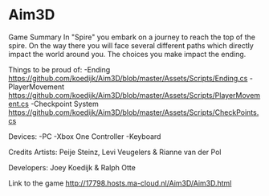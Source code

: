 # Aim3D

Game Summary
In "Spire" you embark on a journey to reach the top of the spire. On the way there you will face several different paths which directly impact the world around you. The choices you make impact the ending.

Things to be proud of:
-Ending https://github.com/koedijk/Aim3D/blob/master/Assets/Scripts/Ending.cs
-PlayerMovement https://github.com/koedijk/Aim3D/blob/master/Assets/Scripts/PlayerMovement.cs
-Checkpoint System https://github.com/koedijk/Aim3D/blob/master/Assets/Scripts/CheckPoints.cs

Devices:
-PC
-Xbox One Controller
-Keyboard

Credits
Artists:
Peije Steinz, Levi Veugelers & Rianne van der Pol

Developers:
Joey Koedijk & Ralph Otte

Link to the game
http://17798.hosts.ma-cloud.nl/Aim3D/Aim3D.html
